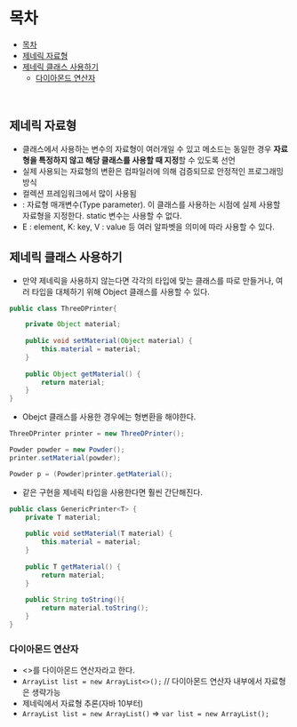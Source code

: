 # 목차
- [목차](#목차)
- [제네릭 자료형](#제네릭-자료형)
- [제네릭 클래스 사용하기](#제네릭-클래스-사용하기)
	- [다이아몬드 연산자](#다이아몬드-연산자)

<br>

## 제네릭 자료형
- 클래스에서 사용하는 변수의 자료형이 여러개일 수 있고 메소드는 동일한 경우 **자료형을 특정하지 않고 해당 클래스를 사용할 때 지정**할 수 있도록 선언
- 실제 사용되는 자료형의 변환은 컴파일러에 의해 검증되므로 안정적인 프로그래밍 방식
- 컬렉션 프레임워크에서 많이 사용됨
- <T> : 자료형 매개변수(Type parameter). 이 클래스를 사용하는 시점에 실제 사용할 자료형을 지정한다. static 변수는 사용할 수 없다.
- E : element, K: key, V : value 등 여러 알파벳을 의미에 따라 사용할 수 있다.

## 제네릭 클래스 사용하기
- 만약 제네릭을 사용하지 않는다면 각각의 타입에 맞는 클래스를 따로 만들거나, 여러 타입을 대체하기 위해 Object 클래스를 사용할 수 있다.

```java
public class ThreeDPrinter{

	private Object material;
	
	public void setMaterial(Object material) {
		this.material = material;
	}
	
	public Object getMaterial() {
		return material;
	}
}
```

- Obejct 클래스를 사용한 경우에는 형변환을 해야한다.

```java
ThreeDPrinter printer = new ThreeDPrinter();

Powder powder = new Powder();
printer.setMaterial(powder);

Powder p = (Powder)printer.getMaterial();
```

- 같은 구현을 제네릭 타입을 사용한다면 훨씬 간단해진다.

```java
public class GenericPrinter<T> {
	private T material;
	
	public void setMaterial(T material) {
		this.material = material;
	}
	
	public T getMaterial() {
		return material;
	}
	
	public String toString(){
		return material.toString();
	}
}
```
	
### 다이아몬드 연산자
- <>를 다이아몬드 연산자라고 한다.
- `ArrayList list = new ArrayList<>();`  // 다이아몬드 연산자 내부에서 자료형은 생략가능
- 제네릭에서 자료형 추론(자바 10부터)
- `ArrayList list = new ArrayList()`  => `var list = new ArrayList();`
	
